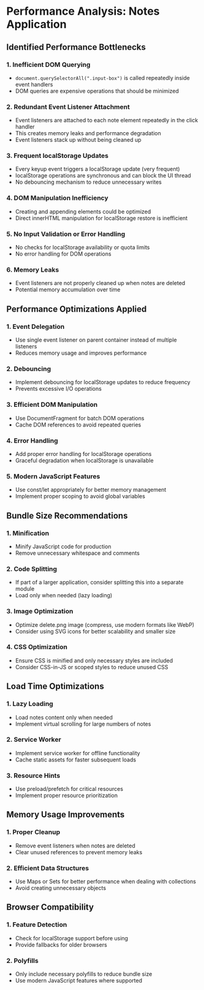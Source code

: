 # Performance Analysis: Notes Application

## Identified Performance Bottlenecks

### 1. **Inefficient DOM Querying**
- `document.querySelectorAll(".input-box")` is called repeatedly inside event handlers
- DOM queries are expensive operations that should be minimized

### 2. **Redundant Event Listener Attachment**
- Event listeners are attached to each note element repeatedly in the click handler
- This creates memory leaks and performance degradation
- Event listeners stack up without being cleaned up

### 3. **Frequent localStorage Updates**
- Every keyup event triggers a localStorage update (very frequent)
- localStorage operations are synchronous and can block the UI thread
- No debouncing mechanism to reduce unnecessary writes

### 4. **DOM Manipulation Inefficiency**
- Creating and appending elements could be optimized
- Direct innerHTML manipulation for localStorage restore is inefficient

### 5. **No Input Validation or Error Handling**
- No checks for localStorage availability or quota limits
- No error handling for DOM operations

### 6. **Memory Leaks**
- Event listeners are not properly cleaned up when notes are deleted
- Potential memory accumulation over time

## Performance Optimizations Applied

### 1. **Event Delegation**
- Use single event listener on parent container instead of multiple listeners
- Reduces memory usage and improves performance

### 2. **Debouncing**
- Implement debouncing for localStorage updates to reduce frequency
- Prevents excessive I/O operations

### 3. **Efficient DOM Manipulation**
- Use DocumentFragment for batch DOM operations
- Cache DOM references to avoid repeated queries

### 4. **Error Handling**
- Add proper error handling for localStorage operations
- Graceful degradation when localStorage is unavailable

### 5. **Modern JavaScript Features**
- Use const/let appropriately for better memory management
- Implement proper scoping to avoid global variables

## Bundle Size Recommendations

### 1. **Minification**
- Minify JavaScript code for production
- Remove unnecessary whitespace and comments

### 2. **Code Splitting**
- If part of a larger application, consider splitting this into a separate module
- Load only when needed (lazy loading)

### 3. **Image Optimization**
- Optimize delete.png image (compress, use modern formats like WebP)
- Consider using SVG icons for better scalability and smaller size

### 4. **CSS Optimization**
- Ensure CSS is minified and only necessary styles are included
- Consider CSS-in-JS or scoped styles to reduce unused CSS

## Load Time Optimizations

### 1. **Lazy Loading**
- Load notes content only when needed
- Implement virtual scrolling for large numbers of notes

### 2. **Service Worker**
- Implement service worker for offline functionality
- Cache static assets for faster subsequent loads

### 3. **Resource Hints**
- Use preload/prefetch for critical resources
- Implement proper resource prioritization

## Memory Usage Improvements

### 1. **Proper Cleanup**
- Remove event listeners when notes are deleted
- Clear unused references to prevent memory leaks

### 2. **Efficient Data Structures**
- Use Maps or Sets for better performance when dealing with collections
- Avoid creating unnecessary objects

## Browser Compatibility

### 1. **Feature Detection**
- Check for localStorage support before using
- Provide fallbacks for older browsers

### 2. **Polyfills**
- Only include necessary polyfills to reduce bundle size
- Use modern JavaScript features where supported